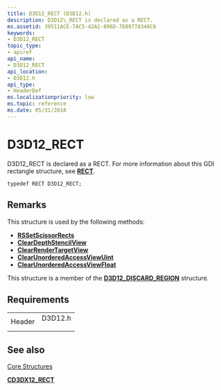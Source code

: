 ```yaml
---
title: D3D12_RECT (D3D12.h)
description: D3D12\_RECT is declared as a RECT.
ms.assetid: 39511ACE-7AC5-42A2-896D-7E0977A346C6
keywords:
- D3D12_RECT
topic_type:
- apiref
api_name:
- D3D12_RECT
api_location:
- D3D12.h
api_type:
- HeaderDef
ms.localizationpriority: low
ms.topic: reference
ms.date: 05/31/2018
---
```


# D3D12\_RECT

D3D12\_RECT is declared as a RECT. For more information about this GDI rectangle structure, see [**RECT**](https://docs.microsoft.com/previous-versions//dd162897(v=vs.85)).

``` syntax
typedef RECT D3D12_RECT;
```

## Remarks

This structure is used by the following methods:

-   [**RSSetScissorRects**](/windows/desktop/api/d3d12/nf-d3d12-id3d12graphicscommandlist-rssetscissorrects)
-   [**ClearDepthStencilView**](/windows/desktop/api/d3d12/nf-d3d12-id3d12graphicscommandlist-cleardepthstencilview)
-   [**ClearRenderTargetView**](/windows/desktop/api/d3d12/nf-d3d12-id3d12graphicscommandlist-clearrendertargetview)
-   [**ClearUnorderedAccessViewUint**](/windows/desktop/api/d3d12/nf-d3d12-id3d12graphicscommandlist-clearunorderedaccessviewuint)
-   [**ClearUnorderedAccessViewFloat**](/windows/desktop/api/d3d12/nf-d3d12-id3d12graphicscommandlist-clearunorderedaccessviewfloat)

This structure is a member of the [**D3D12\_DISCARD\_REGION**](/windows/desktop/api/d3d12/ns-d3d12-d3d12_discard_region) structure.

## Requirements



|                   |                                                                                    |
|-------------------|------------------------------------------------------------------------------------|
| Header<br/> | <dl> <dt>D3D12.h</dt> </dl> |



## See also

<dl> <dt>

[Core Structures](direct3d-12-structures.md)
</dt> <dt>

[**CD3DX12\_RECT**](cd3dx12-rect.md)
</dt> </dl>

 

 





